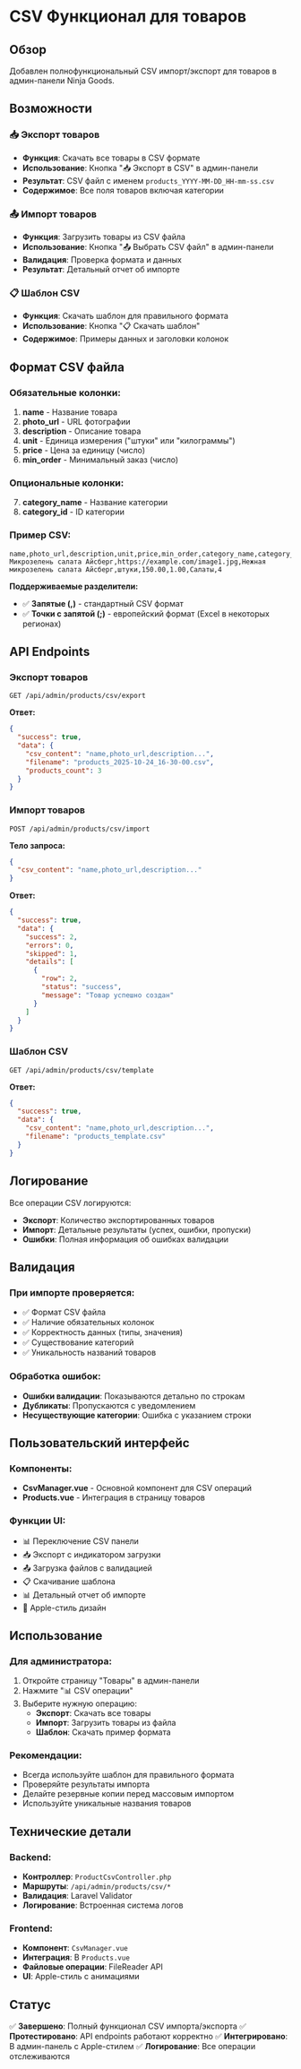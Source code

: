 # CSV Функционал для товаров

## Обзор
Добавлен полнофункциональный CSV импорт/экспорт для товаров в админ-панели Ninja Goods.

## Возможности

### 📥 Экспорт товаров
- **Функция**: Скачать все товары в CSV формате
- **Использование**: Кнопка "📥 Экспорт в CSV" в админ-панели
- **Результат**: CSV файл с именем `products_YYYY-MM-DD_HH-mm-ss.csv`
- **Содержимое**: Все поля товаров включая категории

### 📤 Импорт товаров
- **Функция**: Загрузить товары из CSV файла
- **Использование**: Кнопка "📤 Выбрать CSV файл" в админ-панели
- **Валидация**: Проверка формата и данных
- **Результат**: Детальный отчет об импорте

### 📋 Шаблон CSV
- **Функция**: Скачать шаблон для правильного формата
- **Использование**: Кнопка "📋 Скачать шаблон"
- **Содержимое**: Примеры данных и заголовки колонок

## Формат CSV файла

### Обязательные колонки:
1. **name** - Название товара
2. **photo_url** - URL фотографии
3. **description** - Описание товара
4. **unit** - Единица измерения ("штуки" или "килограммы")
5. **price** - Цена за единицу (число)
6. **min_order** - Минимальный заказ (число)

### Опциональные колонки:
7. **category_name** - Название категории
8. **category_id** - ID категории

### Пример CSV:
```csv
name,photo_url,description,unit,price,min_order,category_name,category_id
Микрозелень салата Айсберг,https://example.com/image1.jpg,Нежная микрозелень салата Айсберг,штуки,150.00,1.00,Салаты,4
```

**Поддерживаемые разделители:**
- ✅ **Запятые (,)** - стандартный CSV формат
- ✅ **Точки с запятой (;)** - европейский формат (Excel в некоторых регионах)

## API Endpoints

### Экспорт товаров
```
GET /api/admin/products/csv/export
```
**Ответ:**
```json
{
  "success": true,
  "data": {
    "csv_content": "name,photo_url,description...",
    "filename": "products_2025-10-24_16-30-00.csv",
    "products_count": 3
  }
}
```

### Импорт товаров
```
POST /api/admin/products/csv/import
```
**Тело запроса:**
```json
{
  "csv_content": "name,photo_url,description..."
}
```
**Ответ:**
```json
{
  "success": true,
  "data": {
    "success": 2,
    "errors": 0,
    "skipped": 1,
    "details": [
      {
        "row": 2,
        "status": "success",
        "message": "Товар успешно создан"
      }
    ]
  }
}
```

### Шаблон CSV
```
GET /api/admin/products/csv/template
```
**Ответ:**
```json
{
  "success": true,
  "data": {
    "csv_content": "name,photo_url,description...",
    "filename": "products_template.csv"
  }
}
```

## Логирование

Все операции CSV логируются:
- **Экспорт**: Количество экспортированных товаров
- **Импорт**: Детальные результаты (успех, ошибки, пропуски)
- **Ошибки**: Полная информация об ошибках валидации

## Валидация

### При импорте проверяется:
- ✅ Формат CSV файла
- ✅ Наличие обязательных колонок
- ✅ Корректность данных (типы, значения)
- ✅ Существование категорий
- ✅ Уникальность названий товаров

### Обработка ошибок:
- **Ошибки валидации**: Показываются детально по строкам
- **Дубликаты**: Пропускаются с уведомлением
- **Несуществующие категории**: Ошибка с указанием строки

## Пользовательский интерфейс

### Компоненты:
- **CsvManager.vue** - Основной компонент для CSV операций
- **Products.vue** - Интеграция в страницу товаров

### Функции UI:
- 📊 Переключение CSV панели
- 📥 Экспорт с индикатором загрузки
- 📤 Загрузка файлов с валидацией
- 📋 Скачивание шаблона
- 📊 Детальный отчет об импорте
- 🎨 Apple-стиль дизайн

## Использование

### Для администратора:
1. Откройте страницу "Товары" в админ-панели
2. Нажмите "📊 CSV операции"
3. Выберите нужную операцию:
   - **Экспорт**: Скачать все товары
   - **Импорт**: Загрузить товары из файла
   - **Шаблон**: Скачать пример формата

### Рекомендации:
- Всегда используйте шаблон для правильного формата
- Проверяйте результаты импорта
- Делайте резервные копии перед массовым импортом
- Используйте уникальные названия товаров

## Технические детали

### Backend:
- **Контроллер**: `ProductCsvController.php`
- **Маршруты**: `/api/admin/products/csv/*`
- **Валидация**: Laravel Validator
- **Логирование**: Встроенная система логов

### Frontend:
- **Компонент**: `CsvManager.vue`
- **Интеграция**: В `Products.vue`
- **Файловые операции**: FileReader API
- **UI**: Apple-стиль с анимациями

## Статус
✅ **Завершено**: Полный функционал CSV импорта/экспорта
✅ **Протестировано**: API endpoints работают корректно
✅ **Интегрировано**: В админ-панель с Apple-стилем
✅ **Логирование**: Все операции отслеживаются
